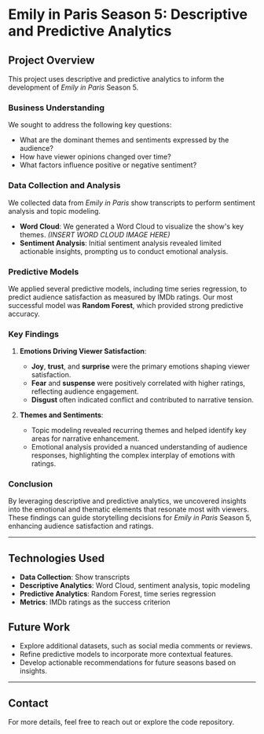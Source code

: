 # Emily in Paris Season 5: Descriptive and Predictive Analytics

## Project Overview
This project uses descriptive and predictive analytics to inform the development of *Emily in Paris* Season 5. 

### Business Understanding
We sought to address the following key questions:
- What are the dominant themes and sentiments expressed by the audience?
- How have viewer opinions changed over time?
- What factors influence positive or negative sentiment?

### Data Collection and Analysis
We collected data from *Emily in Paris* show transcripts to perform sentiment analysis and topic modeling.  
- **Word Cloud**: We generated a Word Cloud to visualize the show's key themes. *(INSERT WORD CLOUD IMAGE HERE)*  
- **Sentiment Analysis**: Initial sentiment analysis revealed limited actionable insights, prompting us to conduct emotional analysis.  

### Predictive Models
We applied several predictive models, including time series regression, to predict audience satisfaction as measured by IMDb ratings. Our most successful model was **Random Forest**, which provided strong predictive accuracy.

### Key Findings
1. **Emotions Driving Viewer Satisfaction**:
   - **Joy**, **trust**, and **surprise** were the primary emotions shaping viewer satisfaction.
   - **Fear** and **suspense** were positively correlated with higher ratings, reflecting audience engagement.  
   - **Disgust** often indicated conflict and contributed to narrative tension.  

2. **Themes and Sentiments**:
   - Topic modeling revealed recurring themes and helped identify key areas for narrative enhancement.  
   - Emotional analysis provided a nuanced understanding of audience responses, highlighting the complex interplay of emotions with ratings.

### Conclusion
By leveraging descriptive and predictive analytics, we uncovered insights into the emotional and thematic elements that resonate most with viewers. These findings can guide storytelling decisions for *Emily in Paris* Season 5, enhancing audience satisfaction and ratings.

---

## Technologies Used
- **Data Collection**: Show transcripts
- **Descriptive Analytics**: Word Cloud, sentiment analysis, topic modeling
- **Predictive Analytics**: Random Forest, time series regression
- **Metrics**: IMDb ratings as the success criterion

## Future Work
- Explore additional datasets, such as social media comments or reviews.
- Refine predictive models to incorporate more contextual features.
- Develop actionable recommendations for future seasons based on insights.

---

## Contact
For more details, feel free to reach out or explore the code repository.
